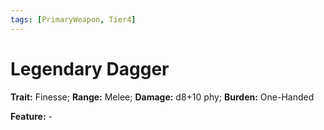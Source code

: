 ```yaml
---
tags: [PrimaryWeapon, Tier4]
---
```

# Legendary Dagger

**Trait:** Finesse; **Range:** Melee; **Damage:** d8+10 phy; **Burden:** One-Handed

**Feature:** -
